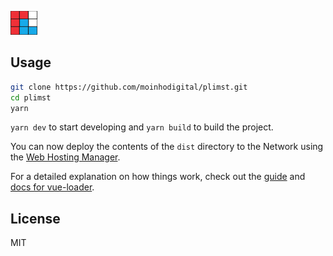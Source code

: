 ![](https://github.com/MoinhoDigital/plimst/blob/master/static/logo.png)

## Usage

```sh
git clone https://github.com/moinhodigital/plimst.git
cd plimst
yarn
```

`yarn dev` to start developing and `yarn build` to build the project.

You can now deploy the contents of the `dist` directory to the Network using the [Web Hosting Manager](https://github.com/maidsafe/safe_examples/releases/tag/alpha-2).

For a detailed explanation on how things work, check out the [guide](http://vuejs-templates.github.io/webpack/) and [docs for vue-loader](http://vuejs.github.io/vue-loader).

## License

MIT
